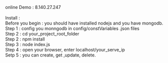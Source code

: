 online Demo : 8.140.27.247<br>
<br>
Install :<br>
 Before you begin : you should have installed nodejs and you have mongodb.<br>
 Step 1 : config you monngodb in config/constVariables .json files<br>
 Step 2 : cd your_project_root_folder<br>
 Step 2 : npm install<br>
 Step 3 : node index.js<br>
 Step 4 : open your browser, enter localhost/your_serve_ip<br>
 Setp 5 : you can create, get ,update, delete.<br>
